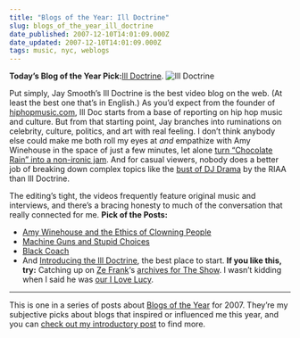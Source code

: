 ```yaml
---
title: "Blogs of the Year: Ill Doctrine"
slug: blogs_of_the_year_ill_doctrine
date_published: 2007-12-10T14:01:09.000Z
date_updated: 2007-12-10T14:01:09.000Z
tags: music, nyc, weblogs
---
```


**Today’s Blog of the Year Pick:**[Ill Doctrine](http://www.illdoctrine.com).
![Ill Doctrine](http://www.dashes.com/anil/images/ill-doc-screen.jpg)

Put simply, Jay Smooth’s Ill Doctrine is the best video blog on the web. (At least the best one that’s in English.) As you’d expect from the founder of [hiphopmusic.com](hiphopmusic.com), Ill Doc starts from a base of reporting on hip hop music and culture. But from that starting point, Jay branches into ruminations on celebrity, culture, politics, and art with real feeling. I don’t think anybody else could make me both roll my eyes at *and* empathize with Amy Winehouse in the space of just a few minutes, let alone [turn “Chocolate Rain” into a non-ironic jam](http://www.illdoctrine.com/2007/08/chocolate_radiohead.html). And for casual viewers, nobody does a better job of breaking down complex topics like the [bust of DJ Drama](http://www.illdoctrine.com/2007/06/dj_drama_and_the_riaa.html) by the RIAA than Ill Doctrine.

The editing’s tight, the videos frequently feature original music and interviews, and there’s a bracing honesty to much of the conversation that really connected for me.
**Pick of the Posts:**

- [Amy Winehouse and the Ethics of Clowning People](http://www.illdoctrine.com/2007/11/amy_winehouse_and_the_ethics_o.html)
- [Machine Guns and Stupid Choices](http://www.illdoctrine.com/2007/10/machine_guns_and_stupid_choice.html)
- [Black Coach](http://www.illdoctrine.com/2007/06/black_coach.html)
- And [Introducing the Ill Doctrine](http://www.illdoctrine.com/2007/06/introducing_the_ill_doctrine.html), the best place to start.
**If you like this, try:** Catching up on [Ze Frank](http://www.zefrank.com/)‘s [archives for The Show](http://www.zefrank.com/theshow). I wasn’t kidding when I said he was [our I Love Lucy](http://www.movabletype.com/blog/2007/03/ze-frank-our-i-love-lucy.html).

---

This is one in a series of posts about [Blogs of the Year](http://www.dashes.com/anil/2007/12/blogs-of-the-year-2007.html) for 2007. They’re my subjective picks about blogs that inspired or influenced me this year, and you can [check out my introductory post](http://www.dashes.com/anil/2007/12/blogs-of-the-year-2007.html) to find more.
